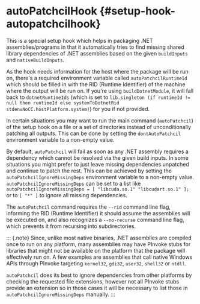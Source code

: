 # autoPatchcilHook {#setup-hook-autopatchcilhook}

This is a special setup hook which helps in packaging .NET assemblies/programs in that it automatically tries to find missing shared library dependencies of .NET assemblies based on the given `buildInputs` and `nativeBuildInputs`.

As the hook needs information for the host where the package will be run on, there's a required environment variable called `autoPatchcilRuntimeId` which should be filled in with the RID (Runtime Identifier) of the machine where the output will be run on. If you're using `buildDotnetModule`, it will fall back to `dotnetRuntimeIds` (which is set to `lib.singleton (if runtimeId != null then runtimeId else systemToDotnetRid stdenvNoCC.hostPlatform.system)`) for you if not provided.

In certain situations you may want to run the main command (`autoPatchcil`) of the setup hook on a file or a set of directories instead of unconditionally patching all outputs. This can be done by setting the `dontAutoPatchcil` environment variable to a non-empty value.

By default, `autoPatchcil` will fail as soon as any .NET assembly requires a dependency which cannot be resolved via the given build inputs. In some situations you might prefer to just leave missing dependencies unpatched and continue to patch the rest. This can be achieved by setting the `autoPatchcilIgnoreMissingDeps` environment variable to a non-empty value. `autoPatchcilIgnoreMissingDeps` can be set to a list like `autoPatchcilIgnoreMissingDeps = [ "libcuda.so.1" "libcudart.so.1" ];` or to `[ "*" ]` to ignore all missing dependencies.

The `autoPatchcil` command requires the `--rid` command line flag, informing the RID (Runtime Identifier) it should assume the assemblies will be executed on, and also recognizes a `--no-recurse` command line flag, which prevents it from recursing into subdirectories.

::: {.note}
Since, unlike most native binaries, .NET assemblies are compiled once to run on any platform, many assemblies may have PInvoke stubs for libraries that might not be available on the platform that the package will effectively run on. A few examples are assemblies that call native Windows APIs through PInvoke targeting `kernel32`, `gdi32`, `user32`, `shell32` or `ntdll`.

`autoPatchcil` does its best to ignore dependencies from other platforms by checking the requested file extensions, however not all PInvoke stubs provide an extension so in those cases it will be necessary to list those in `autoPatchcilIgnoreMissingDeps` manually.
:::
